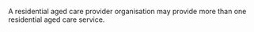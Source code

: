 A residential aged care provider organisation may provide more than one residential aged care service.
